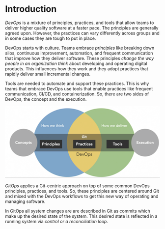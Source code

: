 # Introduction

*DevOps* is a mixture of principles, practices, and tools that allow teams to deliver higher quality software at a faster pace. The principles are generally agreed upon. However, the practices can vary differently across groups and in some cases they are tough to put in place.

DevOps starts with culture. Teams embrace *principles* like breaking down silos, continuous improvement, automation, and 
frequent communication that improve how they deliver software. These principles *change the way people in an organization think* 
about developing and operating digital products. This influences how they work and they adopt practices that rapidly deliver 
small incremental changes. 

Tools are needed to automate and support these practices. This is why teams that embrace DevOps use tools that enable practices 
like frequent communication, CI/CD, and containerization. So, there are two sides of DevOps, the concept and the execution.

![](images/devops_concept_and_execution.png)

*GitOps* applies a Git-centric approach on top of some common DevOps principles, practices, and tools. So, these principles are centered around Git and mixed with the DevOps workflows to get this new way of operating and managing software.

In GitOps all system changes are are described in Git as commits which make up the desired state of the system. This desired state is reflected in a running system via *control or a reconciliation loop*.
